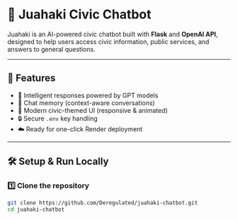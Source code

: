 # 💬 Juahaki Civic Chatbot

Juahaki is an AI-powered civic chatbot built with **Flask** and **OpenAI API**, designed to help users access civic information, public services, and answers to general questions.

---

## 🚀 Features
- 🧠 Intelligent responses powered by GPT models  
- 💾 Chat memory (context-aware conversations)  
- 🎨 Modern civic-themed UI (responsive & animated)  
- 🔒 Secure `.env` key handling  
- ☁️ Ready for one-click Render deployment  

---

## 🛠️ Setup & Run Locally

### 1️⃣ Clone the repository
```bash
git clone https://github.com/Deregulated/juahaki-chatbot.git
cd juahaki-chatbot
